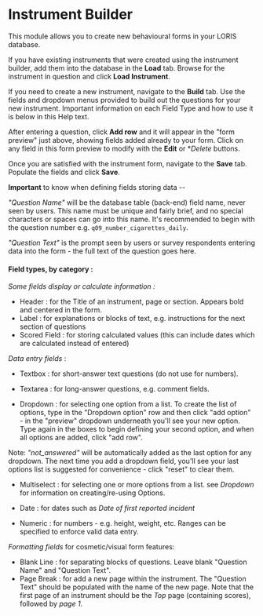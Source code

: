 # Instrument Builder

This module allows you to create new behavioural forms in your LORIS database.

If you have existing instruments that were created using the instrument builder, add them into the database in the **Load** tab. Browse for the instrument in question and click **Load Instrument**.

If you need to create a new instrument, navigate to the **Build** tab. Use the fields and dropdown menus provided to build out the questions for your new instrument. Important information on each Field Type and how to use it is below in this Help text.

After entering a question, click **Add row** and it will appear in the "form preview" just above, showing fields added already to your form. Click on any field in this form preview to modify with the **Edit** or **Delete* buttons. 

Once you are satisfied with the instrument form, navigate to the **Save** tab. Populate the fields and click **Save**.

**Important** to know when defining fields storing data --  

_"Question Name"_ will be the database table (back-end) field name, never seen by users. This name must be unique and fairly brief, and no special characters or spaces can go into this name. It's recommended to begin with the question number e.g. `q09_number_cigarettes_daily`.

_"Question Text"_ is the prompt seen by users or survey respondents entering data into the form - the full text of the question goes here. 

#### Field types, by category : 

_Some fields display or calculate information :_
- Header : for the Title of an instrument, page or section. Appears bold and centered in the form. 
- Label : for explanations or blocks of text, e.g. instructions for the next section of questions
- Scored Field : for storing calculated values (this can include dates which are calculated instead of entered)

_Data entry fields_ : 

- Textbox : for short-answer text questions (do not use for numbers). 	

- Textarea : for long-answer questions, e.g. comment fields. 

- Dropdown : for selecting one option from a list. To create the list of options, type in the "Dropdown option" row and then click "add option" - in the "preview" dropdown underneath you'll see your new option.  Type again in the boxes to begin defining your second option, and when all options are added, click "add row".  

Note: _"not_answered"_ will be automatically added as the last option for any dropdown. 
The next time you add a dropdown field, you'll see your last options list is suggested for convenience - click "reset" to clear them.  
	
- Multiselect : for selecting one or more options from a list. see _Dropdown_ for information on creating/re-using Options.

- Date : for dates such as _Date of first reported incident_	

- Numeric : for numbers - e.g. height, weight, etc.	 Ranges can be specified to enforce valid data entry.

_Formatting fields_ for cosmetic/visual form features:

- Blank Line : for separating blocks of questions. Leave blank "Question Name" and "Question Text".	
- Page Break : for add a new page within the instrument. The "Question Text" should be populated with the name of the new page. 
Note that the first page of an instrument should be the _Top_ page (containing scores), followed by _page 1_.	
